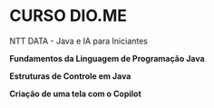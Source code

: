 # CURSO DIO.ME
NTT DATA - Java e IA para Iniciantes

**Fundamentos da Linguagem de Programação Java**

**Estruturas de Controle em Java**

**Criação de uma tela com o Copilot**
